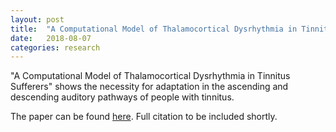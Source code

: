 ```yaml
---
layout: post
title:  "A Computational Model of Thalamocortical Dysrhythmia in Tinnitus Sufferers"
date:   2018-08-07
categories: research
---
```

"A Computational Model of Thalamocortical Dysrhythmia in Tinnitus Sufferers" shows the necessity for adaptation in the ascending and descending auditory pathways of people with tinnitus.

The paper can be found [here][paper_IEEE_link]. Full citation to be included shortly.

[paper_IEEE_link]: https://ieeexplore.ieee.org/document/8426011/
